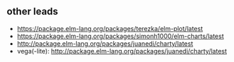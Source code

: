 ## other leads

- <https://package.elm-lang.org/packages/terezka/elm-plot/latest>
- <https://package.elm-lang.org/packages/simonh1000/elm-charts/latest>
- <http://package.elm-lang.org/packages/juanedi/charty/latest>
- vega(-lite): <http://package.elm-lang.org/packages/juanedi/charty/latest>
